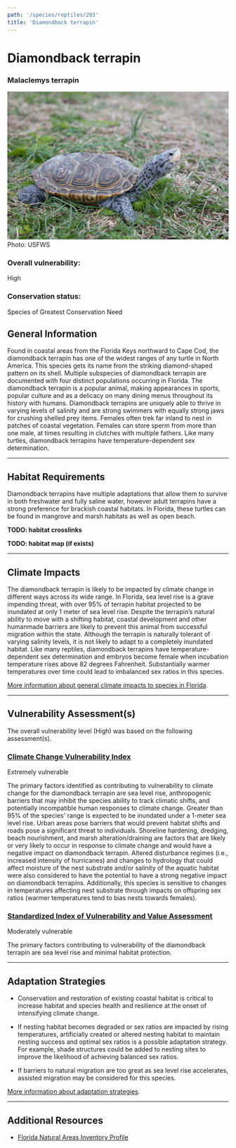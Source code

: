 ```yaml
---
path: '/species/reptiles/203'
title: 'Diamondback terrapin'
---
```


# Diamondback terrapin

### Malaclemys terrapin

<div id="TopSection">

<div class="header-photo"><img src="203.jpg" alt="Photo for Diamondback terrapin"/>
<figcaption>Photo: USFWS</figcaption></div>

<div>

### Overall vulnerability:

<div class="vulnerability vulnerability-high">High</div>

### Conservation status:

Species of Greatest Conservation Need

</div>
</div>

## General Information

Found in coastal areas from the Florida Keys northward to Cape Cod, the diamondback terrapin has one of the widest ranges of any turtle in North America.  This species gets its name from the striking diamond-shaped pattern on its shell.  Multiple subspecies of diamondback terrapin are documented with four distinct populations occurring in Florida.  The diamondback terrapin is a popular animal, making appearances in sports, popular culture and as a delicacy on many dining menus throughout its history with humans.  Diamondback terrapins are uniquely able to thrive in varying levels of salinity and are strong swimmers with equally strong jaws for crushing shelled prey items.  Females often trek far inland to nest in patches of coastal vegetation.  Females can store sperm from more than one male, at times resulting in clutches with multiple fathers.  Like many turtles, diamondback terrapins have temperature-dependent sex determination.

<hr />

## Habitat Requirements



Diamondback terrapins have multiple adaptations that allow them to survive in both freshwater and fully saline water, however adult terrapins have a strong preference for brackish coastal habitats.  In Florida, these turtles can be found in mangrove and marsh habitats as well as open beach.

**TODO: habitat crosslinks**

**TODO: habitat map (if exists)**

<hr />

## Climate Impacts

The diamondback terrapin is likely to be impacted by climate change in different ways across its wide range.  In Florida, sea level rise is a grave impending threat, with over 95% of terrapin habitat projected to be inundated at only 1 meter of sea level rise.  Despite the terrapin’s natural ability to move with a shifting habitat, coastal development and other humanmade barriers are likely to prevent this animal from successful migration within the state.  Although the terrapin is naturally tolerant of varying salinity levels, it is not likely to adapt to a completely inundated habitat.  Like many reptiles, diamondback terrapins have temperature-dependent sex determination and embryos become female when incubation temperature rises above 82 degrees Fahrenheit.   Substantially warmer temperatures over time could lead to imbalanced sex ratios in this species.

[More information about general climate impacts to species in Florida](/impacts/species).



<hr />

## Vulnerability Assessment(s)

The overall vulnerability level (High) was based on the following assessment(s).
#### 
<div class="vulnerability-header">
<h3><a href="/impacts/vulnerability/ccvi">Climate Change Vulnerability Index</a></h3>
<div class="vulnerability vulnerability-extreme">Extremely vulnerable</div>
</div> 

The primary factors identified as contributing to vulnerability to climate change for the diamondback terrapin are sea level rise, anthropogenic barriers that may inhibit the species ability to track climatic shifts, and potentially incompatible human responses to climate change.   Greater than 95%  of the species' range is expected to be inundated under a 1-meter sea level rise.  Urban areas pose barriers that would prevent habitat shifts and roads pose a significant threat to individuals.  Shoreline hardening, dredging, beach nourishment, and marsh alteration/draining are factors that are likely or very likely to occur in response to climate change and would have a negative impact on diamondback terrapin.  Altered disturbance regimes (i.e., increased intensity of hurricanes) and changes to hydrology that could affect moisture of the nest substrate and/or salinity of the aquatic habitat were also considered to have the potential to have a strong negative impact on diamondback terrapins.  Additionally, this species is sensitive to changes in temperatures affecting nest substrate through impacts on offspring sex ratios (warmer temperatures tend to bias nests towards females).

#### 
<div class="vulnerability-header">
<h3><a href="/impacts/vulnerability/sivva/species">Standardized Index of Vulnerability and Value Assessment</a></h3>
<div class="vulnerability vulnerability-moderate">Moderately vulnerable</div>
</div> 

The primary factors contributing to vulnerability of the diamondback terrapin are sea level rise and minimal habitat protection.


<hr />

## Adaptation Strategies

- Conservation and restoration of existing coastal habitat is critical to increase habitat and species health and resilience at the onset of intensifying climate change.

- If nesting habitat becomes degraded or sex ratios are impacted by rising temperatures, artificially created or altered nesting habitat to maintain nesting success and optimal sex ratios is a possible adaptation strategy.  For example, shade structures could be added to nesting sites to improve the likelihood of achieving balanced sex ratios.

- If barriers to natural migration are too great as sea level rise accelerates, assisted migration may be considered for this species.

[More information about adaptation strategies](/strategies).

<hr />


## Additional Resources

- [Florida Natural Areas Inventory Profile](http://www.fnai.org/FieldGuide/pdf/Malaclemys_terrapin.PDF)
